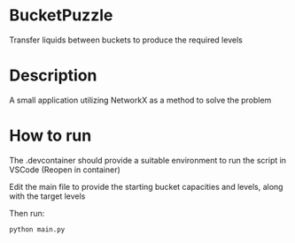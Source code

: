 # BucketPuzzle

Transfer liquids between buckets to produce the required levels

# Description

A small application utilizing NetworkX as a method to solve the problem

# How to run

The .devcontainer should provide a suitable environment to run the script in VSCode (Reopen in container)

Edit the main file to provide the starting bucket capacities and levels, along with the target levels

Then run:

```
python main.py
```


